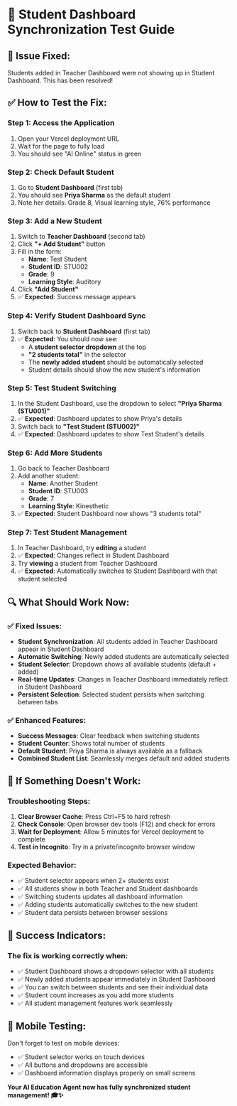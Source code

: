 # 🧪 Student Dashboard Synchronization Test Guide

## 🎯 **Issue Fixed:**
Students added in Teacher Dashboard were not showing up in Student Dashboard. This has been resolved!

## ✅ **How to Test the Fix:**

### **Step 1: Access the Application**
1. Open your Vercel deployment URL
2. Wait for the page to fully load
3. You should see "AI Online" status in green

### **Step 2: Check Default Student**
1. Go to **Student Dashboard** (first tab)
2. You should see **Priya Sharma** as the default student
3. Note her details: Grade 8, Visual learning style, 76% performance

### **Step 3: Add a New Student**
1. Switch to **Teacher Dashboard** (second tab)
2. Click **"+ Add Student"** button
3. Fill in the form:
   - **Name**: Test Student
   - **Student ID**: STU002
   - **Grade**: 9
   - **Learning Style**: Auditory
4. Click **"Add Student"**
5. ✅ **Expected**: Success message appears

### **Step 4: Verify Student Dashboard Sync**
1. Switch back to **Student Dashboard** (first tab)
2. ✅ **Expected**: You should now see:
   - A **student selector dropdown** at the top
   - **"2 students total"** in the selector
   - The **newly added student** should be automatically selected
   - Student details should show the new student's information

### **Step 5: Test Student Switching**
1. In the Student Dashboard, use the dropdown to select **"Priya Sharma (STU001)"**
2. ✅ **Expected**: Dashboard updates to show Priya's details
3. Switch back to **"Test Student (STU002)"**
4. ✅ **Expected**: Dashboard updates to show Test Student's details

### **Step 6: Add More Students**
1. Go back to Teacher Dashboard
2. Add another student:
   - **Name**: Another Student
   - **Student ID**: STU003
   - **Grade**: 7
   - **Learning Style**: Kinesthetic
3. ✅ **Expected**: Student Dashboard now shows "3 students total"

### **Step 7: Test Student Management**
1. In Teacher Dashboard, try **editing** a student
2. ✅ **Expected**: Changes reflect in Student Dashboard
3. Try **viewing** a student from Teacher Dashboard
4. ✅ **Expected**: Automatically switches to Student Dashboard with that student selected

## 🔍 **What Should Work Now:**

### **✅ Fixed Issues:**
- **Student Synchronization**: All students added in Teacher Dashboard appear in Student Dashboard
- **Automatic Switching**: Newly added students are automatically selected
- **Student Selector**: Dropdown shows all available students (default + added)
- **Real-time Updates**: Changes in Teacher Dashboard immediately reflect in Student Dashboard
- **Persistent Selection**: Selected student persists when switching between tabs

### **✅ Enhanced Features:**
- **Success Messages**: Clear feedback when switching students
- **Student Counter**: Shows total number of students
- **Default Student**: Priya Sharma is always available as a fallback
- **Combined Student List**: Seamlessly merges default and added students

## 🚨 **If Something Doesn't Work:**

### **Troubleshooting Steps:**
1. **Clear Browser Cache**: Press Ctrl+F5 to hard refresh
2. **Check Console**: Open browser dev tools (F12) and check for errors
3. **Wait for Deployment**: Allow 5 minutes for Vercel deployment to complete
4. **Test in Incognito**: Try in a private/incognito browser window

### **Expected Behavior:**
- ✅ Student selector appears when 2+ students exist
- ✅ All students show in both Teacher and Student dashboards
- ✅ Switching students updates all dashboard information
- ✅ Adding students automatically switches to the new student
- ✅ Student data persists between browser sessions

## 🎉 **Success Indicators:**

### **The fix is working correctly when:**
- ✅ Student Dashboard shows a dropdown selector with all students
- ✅ Newly added students appear immediately in Student Dashboard
- ✅ You can switch between students and see their individual data
- ✅ Student count increases as you add more students
- ✅ All student management features work seamlessly

## 📱 **Mobile Testing:**
Don't forget to test on mobile devices:
- ✅ Student selector works on touch devices
- ✅ All buttons and dropdowns are accessible
- ✅ Dashboard information displays properly on small screens

**Your AI Education Agent now has fully synchronized student management! 🎓✨**
